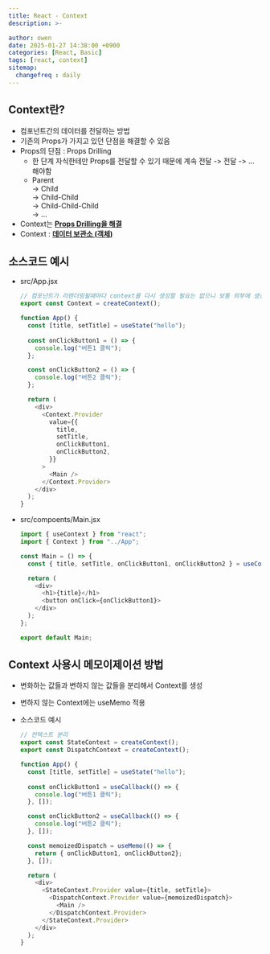 ```yaml
---
title: React - Context
description: >-

author: owen
date: 2025-01-27 14:38:00 +0900
categories: [React, Basic]
tags: [react, context]
sitemap: 
  changefreq : daily
---
```


## Context란?
- 컴포넌트간의 데이터를 전달하는 방법
- 기존의 Props가 가지고 있던 단점을 해결할 수 있음
- Props의 단점 : Props Drilling
  - 한 단계 자식한테만 Props를 전달할 수 있기 때문에 계속 전달 -> 전달 -> ... 해야함
  - Parent
  <br> -> Child
  <br> -> Child-Child
  <br> -> Child-Child-Child
  <br> -> ...
- Context는 <U>**Props Drilling을 해결**</U>
- Context : <U>**데이터 보관소 (객체)**</U>

## 소스코드 예시
- src/App.jsx

  ```javascript
  // 컴포넌트가 리렌더링될때마다 context를 다시 생성할 필요는 없으니 보통 외부에 생성함
  export const Context = createContext();

  function App() {
    const [title, setTitle] = useState("hello");
    
    const onClickButton1 = () => {
      console.log("버튼1 클릭");
    };

    const onClickButton2 = () => {
      console.log("버튼2 클릭");
    };

    return (
      <div>
        <Context.Provider
          value={{
            title,
            setTitle,
            onClickButton1,
            onClickButton2,
          }}
        >
          <Main />
        </Context.Provider>
      </div>
    );
  }
  ```

- src/compoents/Main.jsx

  ```javascript
  import { useContext } from "react";
  import { Context } from "../App";

  const Main = () => {
    const { title, setTitle, onClickButton1, onClickButton2 } = useContext(Context);

    return (
      <div>
        <h1>{title}</h1>
        <button onClick={onClickButton1}>
      </div>
    );
  };

  export default Main;
  ```

## Context 사용시 메모이제이션 방법
- 변화하는 값들과 변하지 않는 값들을 분리해서 Context를 생성
- 변하지 않는 Context에는 useMemo 적용
- 소스코드 예시

  ```javascript
  // 컨텍스트 분리
  export const StateContext = createContext();
  export const DispatchContext = createContext();

  function App() {
    const [title, setTitle] = useState("hello");
    
    const onClickButton1 = useCallback(() => {
      console.log("버튼1 클릭");
    }, []);

    const onClickButton2 = useCallback(() => {
      console.log("버튼2 클릭");
    }, []);

    const memoizedDispatch = useMemo(() => {
      return { onClickButton1, onClickButton2};
    }, []);

    return (
      <div>
        <StateContext.Provider value={title, setTitle}>
          <DispatchContext.Provider value={memoizedDispatch}>
            <Main />
          </DispatchContext.Provider>
        </StateContext.Provider>
      </div>
    );
  }
  ```
